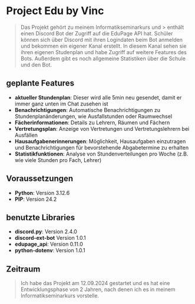 # Project Edu by Vinc

> Das Projekt gehört zu meinem Informatikseminarkurs und > enthält einen Discord Bot der Zugriff auf die EduPage API hat. Schüler können sich über Discord mit ihren Logindaten beim Bot anmelden und bekommen ein eigener Kanal erstellt. In diesem Kanal sehen sie ihren eigenen Studenplan und habe Zugriff auf weitere Features des Bots. Außerdem gibt es noch allgemeine Statistiken über die Schule und den Bot.

## geplante Features
- **aktueller Stundenplan**: Dieser wird alle 5min neu gesendet, damit er immer ganz unten im Chat zusehen ist
- **Benachrichtigungen**: Automatische Benachrichtigungen zu Stundenplanänderungen, wie Ausfallstunden oder Raumwechsel
- **Fächerinformationen**: Details zu Lehrern, Räumen und Fächern
- **Vertretungsplan**: Anzeige von Vertretungen und Vertretungslehrern bei Ausfällen
- **Hausaufgabenerinnerungen**: Möglichkeit, Hausaufgaben einzutragen und Benachrichtigungen für bevorstehende Abgabetermine zu erhalten
- **Statistikfunktionen**: Analyse von Stundenverteilungen pro Woche (z.B. wie viele Stunden pro Fach, Lehrer)

## Voraussetzungen
- **Python**: Version 3.12.6
- **PIP**: Version 24.2

## benutzte Libraries
- **discord.py**: Version 2.4.0
- **discord-ext-bot** Version 1.0.1
- **edupage_api**: Version 0.11.0
- **python-dotenv**: Version 1.0.1

## Zeitraum

> Ich habe das Projekt am 12.09.2024 gestartet und es hat eine Entwicklungsphase von 2 Jahren, nach denen ich es in meinem Informatikseminarkurs vorstelle.